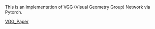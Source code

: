  This is an implementation of VGG (Visual Geometry Group) Network via Pytorch.

 [VGG_Paper](https://arxiv.org/pdf/1409.1556)